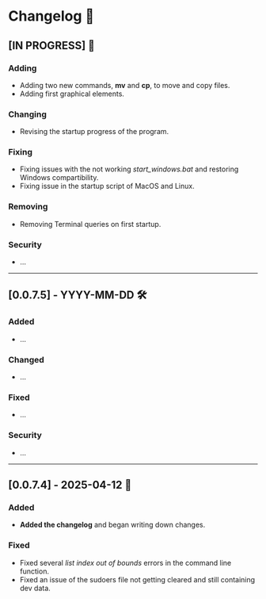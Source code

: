 # Changelog 📜

## [IN PROGRESS] 🚧
### Adding
- Adding two new commands, **mv** and **cp**, to move and copy files.
- Adding first graphical elements.

### Changing
- Revising the startup progress of the program.

### Fixing
- Fixing issues with the not working _start_windows.bat_ and restoring Windows compartibility.
- Fixing issue in the startup script of MacOS and Linux.

### Removing
- Removing Terminal queries on first startup.

### Security
- ...

---

## [0.0.7.5] - YYYY-MM-DD 🛠️
### Added
- ...

### Changed
- ...

### Fixed
- ...

### Security
- ...

---

## [0.0.7.4] - 2025-04-12 🚀
### Added
- **Added the changelog** and began writing down changes.

### Fixed
- Fixed several _list index out of bounds_ errors in the command line function.
- Fixed an issue of the sudoers file not getting cleared and still containing dev data.
